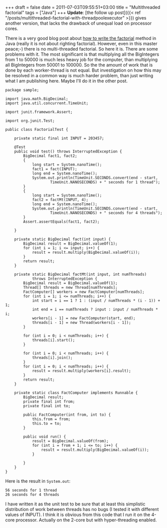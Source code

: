 +++ 
draft = false
date = 2011-07-03T09:55:51+03:00
title = "Multithreaded factorial"
tags = ["Java"]
+++
**Update**: [the follow up post]({{< ref "/posts/multithreaded-factorial-with-threadpoolexecutor" >}}) gives another version, that lacks the drawback of unequal load on processor cores.

There is a very good blog post about [how to write the factorial](https://chaosinmotion.com/blog/?p=622) method in Java (really it is not about righting factorial). However, even in this master peace;-) there is no multi-threaded factorial. So here it is.
There are some problems with it. The most significant is that multiplying all the BigIntegers from 1 to 50000 is much less heavy job for the computer, than multiplying all BigIntegers from 50001 to 100000. So the the amount of work that is done by each worker-thread is not equal. But investigation on how this may be resolved in a common way is much harder problem, than just writing what I am publishing here. Maybe I'll do it in the other post.

```
package sample;

import java.math.BigDecimal;
import java.util.concurrent.TimeUnit;

import junit.framework.Assert;

import org.junit.Test;

public class FactorialTest {

    private static final int INPUT = 203457;

    @Test
    public void test() throws InterruptedException {
        BigDecimal fact1, fact2;
        {
            long start = System.nanoTime();
            fact1 = fact(INPUT);
            long end = System.nanoTime();
            System.out.println(TimeUnit.SECONDS.convert(end - start,
                    TimeUnit.NANOSECONDS) + " seconds for 1 thread");
        }
        {
            long start = System.nanoTime();
            fact2 = factMt(INPUT, 4);
            long end = System.nanoTime();
            System.out.println(TimeUnit.SECONDS.convert(end - start,
                    TimeUnit.NANOSECONDS) + " seconds for 4 threads");
        }
        Assert.assertEquals(fact1, fact2);

    }

    private static BigDecimal fact(int input) {
        BigDecimal result = BigDecimal.valueOf(1);
        for (int i = 1; i <= input; i++) {
            result = result.multiply(BigDecimal.valueOf(i));
        }
        return result;
    }

    private static BigDecimal factMt(int input, int numThreads)
            throws InterruptedException {
        BigDecimal result = BigDecimal.valueOf(1);
        Thread[] threads = new Thread[numThreads];
        FactComputer[] workers = new FactComputer[numThreads];
        for (int i = 1; i <= numThreads; i++) {
            int start = i == 1 ? 1 : (input / numThreads * (i - 1)) + 1;
            int end = i == numThreads ? input : input / numThreads * i;
            workers[i - 1] = new FactComputer(start, end);
            threads[i - 1] = new Thread(workers[i - 1]);
        }

        for (int i = 0; i < numThreads; i++) {
            threads[i].start();
        }

        for (int i = 0; i < numThreads; i++) {
            threads[i].join();
        }
        for (int i = 0; i < numThreads; i++) {
            result = result.multiply(workers[i].result);
        }
        return result;
    }

    private static class FactComputer implements Runnable {
        BigDecimal result;
        private final int from;
        private final int to;

        public FactComputer(int from, int to) {
            this.from = from;
            this.to = to;
        }

        public void run() {
            result = BigDecimal.valueOf(from);
            for (int i = from + 1; i <= to; i++) {
                result = result.multiply(BigDecimal.valueOf(i));
            }

        }
    }
}
```
Here is the result in `System.out`:
```
56 seconds for 1 thread
26 seconds for 4 threads
```
I have written it as the unit test to be sure that at least this simplistic distribution of work between threads has no bugs (I tested it with different values of INPUT). I think it is obvious from this code that I run it on the 4-core processor. Actually on the 2-core but with hyper-threading enabled.
